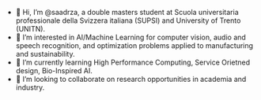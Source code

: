 - 👋 Hi, I’m @saadrza, a double masters student at Scuola universitaria professionale della Svizzera italiana (SUPSI) and University of Trento (UNITN).
- 👀 I’m interested in AI/Machine Learning for computer vision, audio and speech recognition, and optimization problems applied to manufacturing and sustainability.
- 🌱 I’m currently learning High Performance Computing, Service Orietned design, Bio-Inspired AI.
- 💞️ I’m looking to collaborate on research opportunities in academia and industry.


